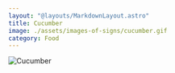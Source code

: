 ```yaml
---
layout: "@layouts/MarkdownLayout.astro"
title: Cucumber
image: ./assets/images-of-signs/cucumber.gif
category: Food
---
```


![Cucumber](@signs/cucumber.gif)
